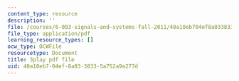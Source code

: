 ```yaml
---
content_type: resource
description: ''
file: /courses/6-003-signals-and-systems-fall-2011/40a10eb704ef8a0338335a752a9a277d_tp_MdKz3fC8.pdf
file_type: application/pdf
learning_resource_types: []
ocw_type: OCWFile
resourcetype: Document
title: 3play pdf file
uid: 40a10eb7-04ef-8a03-3833-5a752a9a277d
---
```

